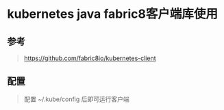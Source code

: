 # kubernetes java fabric8客户端库使用

## 参考

> https://github.com/fabric8io/kubernetes-client

## 配置

> 配置 ~/.kube/config 后即可运行客户端
